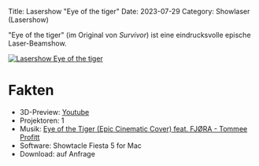 Title: Lasershow "Eye of the tiger"
Date: 2023-07-29
Category: Showlaser (Lasershow)

"Eye of the tiger" (im Original von *Survivor*) ist eine eindrucksvolle epische Laser-Beamshow.

[![Lasershow Eye of the tiger](https://img.youtube.com/vi/MXgKLad80P0/0.jpg)](https://www.youtube.com/watch?v=MXgKLad80P0)

# Fakten
* 3D-Preview: [Youtube](https://www.youtube.com/watch?v=MXgKLad80P0)
* Projektoren: 1
* Musik: [Eye of the Tiger (Epic Cinematic Cover) feat. FJØRA - Tommee Profitt](https://www.youtube.com/watch?v=Rk8QRRVxrOY)
* Software: Showtacle Fiesta 5 for Mac
* Download: auf Anfrage